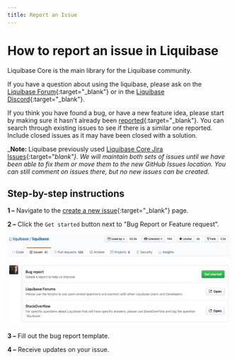 ```yaml
---
title: Report an Issue
---
```


# How to report an issue in Liquibase

Liquibase Core is the main library for the Liquibase community. 

If you have a question about using the liquibase, please ask on the [Liquibase Forum](http://forum.liquibase.org/){:target="_blank"} or in the [Liquibase Discord](https://discord.gg/pDB5DfE){:target="_blank"}.

If you think you have found a bug, or have a new feature idea, please start by making sure it hasn't already been [reported](https://github.com/liquibase/liquibase/issues?utf8=%E2%9C%93&q=is%3Aissue){:target="_blank"}. 
You can search through existing issues to see if there is a similar one reported. Include closed issues as it may have been closed with a solution.

_**Note:** Liquibase previously used [Liquibase Core Jira Issues](https://liquibase.jira.com/browse/CORE){:target="_blank"}. We will maintain both sets of issues until we have been able to fix them or move them to the new GitHub Issues location. You can still comment on issues there, but no new issues can be created._

## Step-by-step instructions

**1 –** Navigate to the [create a new issue](https://github.com/liquibase/liquibase/issues/new/choose){:target="_blank"} page.

**2 –** Click the `Get started` button next to "Bug Report or Feature request".

![New issue](images/new-issue.png)

**3 –** Fill out the bug report template.

**4 –** Receive updates on your issue.

